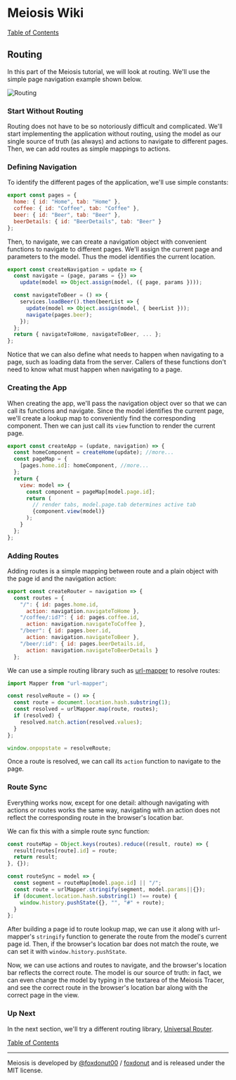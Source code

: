 # Meiosis Wiki

[Table of Contents](toc.html)

## Routing

In this part of the Meiosis tutorial, we will look at routing. We'll use the simple page
navigation example shown below.

![Routing](routing-example.gif)

### Start Without Routing

Routing does not have to be so notoriously difficult and complicated. We'll start implementing
the application without routing, using the model as our single source of truth (as always) and
actions to navigate to different pages. Then, we can add routes as simple mappings to actions.

### Defining Navigation

To identify the different pages of the application, we'll use simple constants:

```javascript
export const pages = {
  home: { id: "Home", tab: "Home" },
  coffee: { id: "Coffee", tab: "Coffee" },
  beer: { id: "Beer", tab: "Beer" },
  beerDetails: { id: "BeerDetails", tab: "Beer" }
};
```

Then, to navigate, we can create a navigation object with convenient functions to navigate
to different pages. We'll assign the current page and parameters to the model. Thus the
model identifies the current location.

```javascript
export const createNavigation = update => {
  const navigate = (page, params = {}) =>
    update(model => Object.assign(model, ({ page, params })));

  const navigateToBeer = () => {
    services.loadBeer().then(beerList => {
      update(model => Object.assign(model, { beerList }));
      navigate(pages.beer);
    });
  };
  return { navigateToHome, navigateToBeer, ... };
};
```

Notice that we can also define what needs to happen when navigating to a page, such as
loading data from the server. Callers of these functions don't need to know what must
happen when navigating to a page.

### Creating the App

When creating the app, we'll pass the navigation object over so that we can call its
functions and navigate. Since the model identifies the current page, we'll create a
lookup map to conveniently find the corresponding component. Then we can just call
its `view` function to render the current page.

```javascript
export const createApp = (update, navigation) => {
  const homeComponent = createHome(update); //more...
  const pageMap = {
    [pages.home.id]: homeComponent, //more...
  };
  return {
    view: model => {
      const component = pageMap[model.page.id];
      return (
        // render tabs, model.page.tab determines active tab
        {component.view(model)}
      );
    }
  };
};
```

### Adding Routes

Adding routes is a simple mapping between route and a plain object with the page id and the
navigation action:

```javascript
export const createRouter = navigation => {
  const routes = {
    "/": { id: pages.home.id,
      action: navigation.navigateToHome },
    "/coffee/:id?": { id: pages.coffee.id,
      action: navigation.navigateToCoffee },
    "/beer": { id: pages.beer.id,
      action: navigation.navigateToBeer },
    "/beer/:id": { id: pages.beerDetails.id,
      action: navigation.navigateToBeerDetails }
  };
```

We can use a simple routing library such as [url-mapper](https://github.com/cerebral/url-mapper)
to resolve routes:

```javascript
import Mapper from "url-mapper";

const resolveRoute = () => {
  const route = document.location.hash.substring(1);
  const resolved = urlMapper.map(route, routes);
  if (resolved) {
    resolved.match.action(resolved.values);
  }
};

window.onpopstate = resolveRoute;
```

Once a route is resolved, we can call its `action` function to navigate to the page.

### Route Sync

Everything works now, except for one detail: although navigating with actions or routes
works the same way, navigating with an action does not reflect the corresponding route in
the browser's location bar.

We can fix this with a simple route sync function:

```javascript
const routeMap = Object.keys(routes).reduce((result, route) => {
  result[routes[route].id] = route;
  return result;
}, {});

const routeSync = model => {
  const segment = routeMap[model.page.id] || "/";
  const route = urlMapper.stringify(segment, model.params||{});
  if (document.location.hash.substring(1) !== route) {
    window.history.pushState({}, "", "#" + route);
  }
};
```

After building a page id to route lookup map, we can use it along with url-mapper's
`stringify` function to generate the route from the model's current page id.
Then, if the browser's location bar does not match the route, we can set it with
`window.history.pushState`.

Now, we can use actions and routes to navigate, and the browser's location bar
reflects the correct route. The model is our source of truth: in fact, we can even change
the model by typing in the textarea of the Meiosis Tracer, and see the correct route in
the browser's location bar along with the correct page in the view.

### Up Next

In the next section, we'll try a different routing library,
[Universal Router](04-Routing-B-Universal-Router.html).

[Table of Contents](toc.html)

-----

Meiosis is developed by [@foxdonut00](http://twitter.com/foxdonut00) / [foxdonut](https://github.com/foxdonut) and is released under the MIT license.
